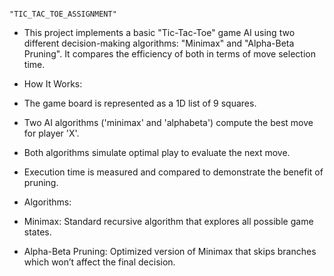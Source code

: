                                                                  "TIC_TAC_TOE_ASSIGNMENT"

- This project implements a basic "Tic-Tac-Toe" game AI using two different decision-making algorithms: "Minimax" and "Alpha-Beta Pruning". It compares the efficiency of both in terms of move selection time.

- How It Works:

- The game board is represented as a 1D list of 9 squares.
- Two AI algorithms ('minimax' and 'alphabeta') compute the best move for player 'X'.
- Both algorithms simulate optimal play to evaluate the next move.
- Execution time is measured and compared to demonstrate the benefit of pruning.

- Algorithms:
- Minimax: Standard recursive algorithm that explores all possible game states.
- Alpha-Beta Pruning: Optimized version of Minimax that skips branches which won’t affect the final decision.

